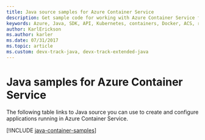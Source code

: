 ```yaml
---
title: Java source samples for Azure Container Service
description: Get sample code for working with Azure Container Service from your Java apps.
keywords: Azure, Java, SDK, API, Kubernetes, containers, Docker, ACS, registry, images
author: KarlErickson
ms.author: karler
ms.date: 07/31/2017
ms.topic: article
ms.custom: devx-track-java, devx-track-extended-java
---
```


# Java samples for Azure Container Service

The following table links to Java source you can use to create and configure applications running in Azure Container Service.

[!INCLUDE [java-container-samples](includes/java-container-samples.md)]
